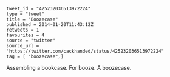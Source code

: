 ```
tweet_id = "425232036513972224"
type = "tweet"
title = "Boozecase"
published = 2014-01-20T11:43:12Z
retweets = 1
favourites = 4
source = "twitter"
source_url = "https://twitter.com/cackhanded/status/425232036513972224"
tag = [ "boozecase",]
```

Assembling a bookcase. For booze. A boozecase.

